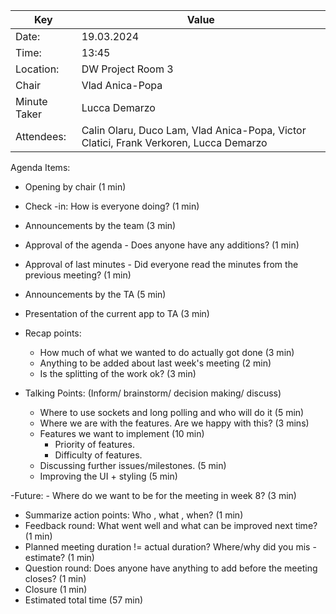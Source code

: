 Key | Value |
| --- | --- |
| Date: | 19.03.2024 |
| Time: | 13:45 |
| Location: | DW Project Room 3 |
| Chair | Vlad Anica-Popa |
| Minute Taker | Lucca Demarzo  |
| Attendees: | Calin Olaru, Duco Lam, Vlad Anica-Popa, Victor Clatici, Frank Verkoren, Lucca Demarzo |
Agenda Items:
- Opening by chair (1 min)
- Check -in: How is everyone doing? (1 min)
- Announcements by the team (3 min)
- Approval of the agenda - Does anyone have any additions? (1 min)
- Approval of last minutes - Did everyone read the minutes from the previous meeting? (1 min)
- Announcements by the TA (5 min)
- Presentation of the current app to TA (3 min)
- Recap points:
	- How much of what we wanted to do actually got done (3 min)
	- Anything to be added about last week's meeting (2 min)
	- Is the splitting of the work ok? (3 min)

- Talking Points: (Inform/ brainstorm/ decision making/ discuss)
    - Where to use sockets and long polling and who will do it (5 min)
	- Where we are with the features. Are we happy with this? (3 mins)
    - Features we want to implement (10 min)
        - Priority of features.
        - Difficulty of features.
    - Discussing further issues/milestones. (5 min)
	- Improving the UI + styling (5 min)

-Future:
	- Where do we want to be for the meeting in week 8? (3 min)
- Summarize action points: Who , what , when? (1 min)
- Feedback round: What went well and what can be improved next time? (1 min)
- Planned meeting duration != actual duration? Where/why did you mis -estimate? (1 min)
- Question round: Does anyone have anything to add before the meeting closes? (1 min)
- Closure (1 min) 
- Estimated total time (57 min)
